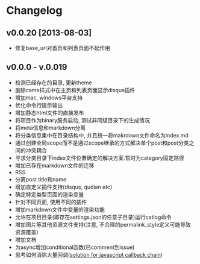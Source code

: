 # Changelog

## v0.0.20 [2013-08-03]

* 修复base\_url对首页和列表页面不起作用

## v0.0.0 - v.0.019

* 检测已经存在的目录, 更新theme
* 删除came样式中在主页和列表页面显示disqus插件
* 增加mac, windows平台支持
* 优化命令行提示输出
* 增加静态html文件的直接发布
* 将项目作为binary服务启动, 测试非同级目录下的生成情况
* 将meta信息和markdown分离
* 将分类信息集中在目录结构中, 并且统一将makrdown文件命名为index.md
* 通过创建全局scope而不是通过scope继承的方式解决单个post和post分类之间的冲突耦合
* 寻求分类目录下index文件位置确定的解决方案.暂时为category固定路径
* 增加已存在markdown文件的迁移
* RSS
* 分离post title和name
* 增加自定义插件支持(disqus, qudian etc)
* 确定特定类型页面的渲染变量
* 针对不同页面, 使用不同的插件
* 增加markdown文件中变量的渲染功能
* 允许在项目目录(即存在settings.json的任意子目录)运行catlog命令
* 增加图片等其他资源文件支持(注意, 不合理的permalink\_style定义可能导致资源覆盖)
* 增加文档
* 为async增加conditional函数(已comment到issue)
* 思考如何消除大量回调([solution for javascript callback chain](http://blog.cattail.me/Tech/2013/06/18/solution-for-javascript-async-callback-chain/index.html))
